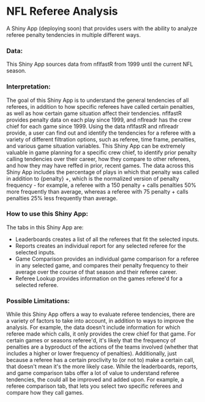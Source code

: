 # NFL Referee Analysis

A Shiny App (deploying soon) that provides users with the ability to analyze referee penalty tendencies in multiple different ways.

### Data:
This Shiny App sources data from nflfastR from 1999 until the current NFL season.

### Interpretation:
The goal of this Shiny App is to understand the general tendencies of all referees, in addition to how specific referees have called certain penalties, as well as how certain game situation affect their tendencies. nflfastR provides penalty data on each play since 1999, and nflreadr has the crew chief for each game since 1999. Using the data nflfastR and nflreadr provide, a user can find out and identify the tendencies for a referee with a variety of different filtration options, such as referee, time frame, penalties, and various game situation variables. This Shiny App can be extremely valuable in game planning for a specific crew chief, to identify prior penalty calling tendencies over their career, how they compare to other referees, and how they may have reffed in prior, recent games. The data across this Shiny App includes the percentage of plays in which that penalty was called in addition to {penalty} +, which is the normalized version of penalty frequency - for example, a referee with a 150 penalty + calls penalties 50% more frequently than average, whereas a referee with 75 penalty + calls penalties 25% less frequently than average.


### How to use this Shiny App:
The tabs in this Shiny App are:
- Leaderboards creates a list of all the referees that fit the selected inputs.
- Reports creates an individual report for any selected referee for the selected inputs.
- Game Comparison provides an individual game comparison for a referee in any selected game, and compares their penalty frequency to their average over the course of that season and their referee career.
- Referee Lookup provides information on the games referee'd for a selected referee.

### Possible Limitations:
While this Shiny App offers a way to evaluate referee tendencies, there are a variety of factors to take into account, in addition to ways to improve the analysis. For example, the data doesn't include information for which referee made which calls, it only provides the crew chief for that game. For certain games or seasons referee'd, it's likely that the frequency of penalties are a byproduct of the actions of the teams involved (whether that includes a higher or lower frequency of penalties). Additionally, just because a referee has a certain proclivity to (or not to) make a certain call, that doesn't mean it's the more likely case. While the leaderboards, reports, and game comparison tabs offer a lot of value to understand referee tendencies, the could all be improved and added upon. For example, a referee comparison tab, that lets you select two specific referees and compare how they call games.
